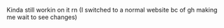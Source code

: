 Kinda still workin on it rn
(I switched to a normal website bc of gh making me wait to see changes)
